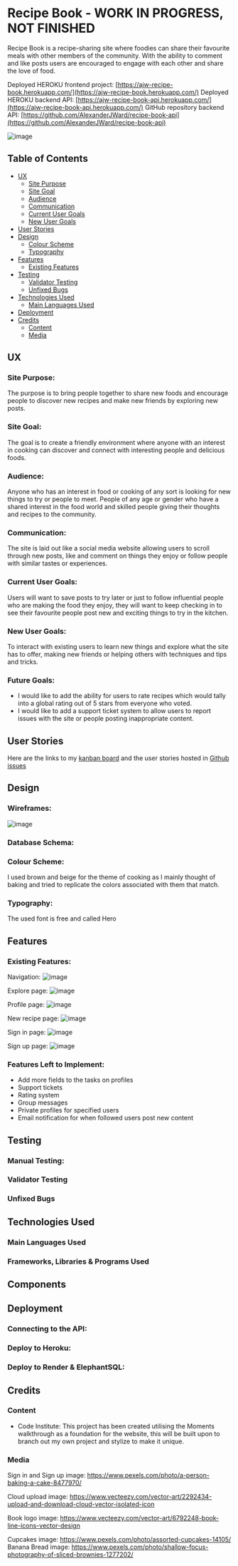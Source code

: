 # Recipe Book - WORK IN PROGRESS, NOT FINISHED

Recipe Book is a recipe-sharing site where foodies can share their favourite meals with other members of the community. With the ability to comment and like posts users are encouraged to engage with each other and share the love of food.

Deployed HEROKU frontend project: [https://ajw-recipe-book.herokuapp.com/](https://ajw-recipe-book.herokuapp.com/)
Deployed HEROKU backend API: [https://ajw-recipe-book-api.herokuapp.com/](https://ajw-recipe-book-api.herokuapp.com/)
GitHub repository backend API: [https://github.com/AlexanderJWard/recipe-book-api](https://github.com/AlexanderJWard/recipe-book-api)

![image](https://github.com/AlexanderJWard/recipe-book/assets/102811792/90560ca7-a6e0-4190-ae98-3b9ad261f0fa)

## Table of Contents
+ [UX](#ux "UX")
  + [Site Purpose](#site-purpose "Site Purpose")
  + [Site Goal](#site-goal "Site Goal")
  + [Audience](#audience "Audience")
  + [Communication](#communication "Communication")
  + [Current User Goals](#current-user-goals "Current User Goals")
  + [New User Goals](#new-user-goals "New User Goals")
+ [User Stories](#user-stories "User Stories")
+ [Design](#design "Design")
  + [Colour Scheme](#colour-scheme "Colour Scheme")
  + [Typography](#typography "Typography")
+ [Features](#features "Features")
  + [Existing Features](#existing-features "Existing Features")
+ [Testing](#testing "Testing")
  + [Validator Testing](#validator-testing "Validator Testing")
  + [Unfixed Bugs](#unfixed-bugs "Unfixed Bugs")
+ [Technologies Used](#technologies-used "Technologies Used")
  + [Main Languages Used](#main-languages-used "Main Languages Used")
+ [Deployment](#deployment "Deployment")
+ [Credits](#credits "Credits")
  + [Content](#content "Content")
  + [Media](#media "Media")
  
## UX

### Site Purpose:

The purpose is to bring people together to share new foods and encourage people to discover new recipes and make new friends by exploring new posts.

### Site Goal:

The goal is to create a friendly environment where anyone with an interest in cooking can discover and connect with interesting people and delicious foods.

### Audience:

Anyone who has an interest in food or cooking of any sort is looking for new things to try or people to meet. People of any age or gender who have a shared interest in the food world and skilled people giving their thoughts and recipes to the community.

### Communication:

The site is laid out like a social media website allowing users to scroll through new posts, like and comment on things they enjoy or follow people with similar tastes or experiences.

### Current User Goals:

Users will want to save posts to try later or just to follow influential people who are making the food they enjoy, they will want to keep checking in to see their favourite people post new and exciting things to try in the kitchen.

### New User Goals:

To interact with existing users to learn new things and explore what the site has to offer, making new friends or helping others with techniques and tips and tricks.

### Future Goals:

- I would like to add the ability for users to rate recipes which would tally into a global rating out of 5 stars from everyone who voted.
- I would like to add a support ticket system to allow users to report issues with the site or people posting inappropriate content.

## User Stories
Here are the links to my [kanban board](https://github.com/users/AlexanderJWard/projects/4) and the user stories hosted in [Github issues](https://github.com/AlexanderJWard/recipe-book/issues)

## Design

### Wireframes:

![image](https://github.com/AlexanderJWard/recipe-book/assets/102811792/43e56fff-b3c5-4133-a292-930e2114f753)

### Database Schema:


### Colour Scheme:

I used brown and beige for the theme of cooking as I mainly thought of baking and tried to replicate the colors associated with them that match.

### Typography:

The used font is free and called Hero

## Features

### Existing Features:

Navigation:
![image](https://github.com/AlexanderJWard/recipe-book/assets/102811792/f4d45c20-61e8-4b4c-8082-083e4fda9a7f)

Explore page:
![image](https://github.com/AlexanderJWard/recipe-book/assets/102811792/fa4c8a90-2f68-439a-9157-2e9b9886b6fb)

Profile page:
![image](https://github.com/AlexanderJWard/recipe-book/assets/102811792/f431db7a-3961-4f5c-911c-d9cdc898e12a)

New recipe page:
![image](https://github.com/AlexanderJWard/recipe-book/assets/102811792/5986db38-45dc-4422-ab67-959b915fb8ec)

Sign in page:
![image](https://github.com/AlexanderJWard/recipe-book/assets/102811792/9912b124-8dcb-4a1d-a96c-82283eb3f1ab)

Sign up page:
![image](https://github.com/AlexanderJWard/recipe-book/assets/102811792/4f754718-45ed-4683-b397-af3d59d6687b)


### Features Left to Implement:
- Add more fields to the tasks on profiles
- Support tickets
- Rating system
- Group messages
- Private profiles for specified users
- Email notification for when followed users post new content

## Testing

### Manual Testing:


### Validator Testing


### Unfixed Bugs


## Technologies Used
### Main Languages Used


### Frameworks, Libraries & Programs Used


## Components


## Deployment


### Connecting to the API:


### Deploy to Heroku:


### Deploy to Render & ElephantSQL:


## Credits

### Content
- Code Institute: This project has been created utilising the Moments walkthrough as a foundation for the website, this will be built upon to branch out my own project and stylize to make it unique.

### Media

Sign in and Sign up image: https://www.pexels.com/photo/a-person-baking-a-cake-8477970/

Cloud upload image: https://www.vecteezy.com/vector-art/2292434-upload-and-download-cloud-vector-isolated-icon

Book logo image: https://www.vecteezy.com/vector-art/6792248-book-line-icons-vector-design

Cupcakes image: https://www.pexels.com/photo/assorted-cupcakes-14105/
Banana Bread image: https://www.pexels.com/photo/shallow-focus-photography-of-sliced-brownies-1277202/
